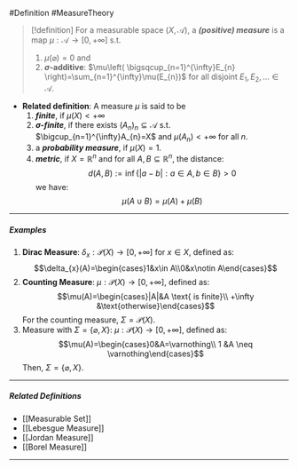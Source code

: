 #Definition #MeasureTheory 

> [!definition]
> For a measurable space $(X,\mathcal{A})$, a ***(positive) measure*** is a map $\mu: \mathcal{A}\to [0,+\infty]$ s.t. 
> 1. $\mu(\varnothing)=0$ and
> 2. **$\sigma$-additive**: $\mu\left( \bigsqcup_{n=1}^{\infty}E_{n} \right)=\sum_{n=1}^{\infty}\mu(E_{n})$ for all disjoint $E_{1},E_{2},\dots\in \mathcal{A}$.

- **Related definition**: A measure $\mu$ is said to be 
	1. ***finite***, if $\mu(X)<+\infty$
	2. ***$\sigma$-finite***, if there exists $(A_{n})_{n}\subseteq \mathcal{A}$ s.t. $\bigcup_{n=1}^{\infty}A_{n}=X$ and $\mu(A_{n})<+\infty$ for all $n$.
	3. a ***probability measure***, if $\mu(X)=1$.
	4. ***metric***, if $X=\mathbb{R}^n$  and for all $A,B \subseteq \mathbb{R}^n$, the distance: $$d(A,B):=\inf\{ |a-b|:a\in A,b\in B \}>0$$we have: $$\mu(A \cup B)=\mu(A)+\mu(B)$$
--- 
##### Examples
1. **Dirac Measure**: $\delta_{x}:\mathcal{P}(X)\to[0,+\infty]$ for $x\in X$, defined as: $$\delta_{x}(A)=\begin{cases}1&x\in A\\0&x\notin A\end{cases}$$
2. **Counting Measure**: $\mu:\mathcal{P}(X)\to[0,+\infty]$, defined as: $$\mu(A)=\begin{cases}|A|&A \text{ is finite}\\ +\infty &\text{otherwise}\end{cases}$$ For the counting measure, $\Sigma=\mathcal{P}(X)$.
3. Measure with $\Sigma=\{ \varnothing,X \}$: $\mu:\mathcal{P}(X)\to[0,+\infty]$, defined as: $$\mu(A)=\begin{cases}0&A=\varnothing\\ 1 &A \neq \varnothing\end{cases}$$ Then, $\Sigma=\{ \varnothing,X \}$.

---
##### Related Definitions
- [[Measurable Set]]
- [[Lebesgue Measure]]
- [[Jordan Measure]]
- [[Borel Measure]]
---